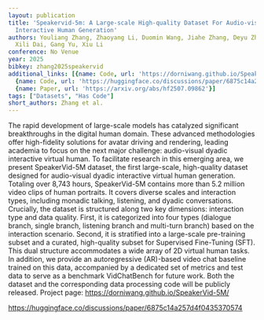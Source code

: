 ```yaml
---
layout: publication
title: 'Speakervid-5m: A Large-scale High-quality Dataset For Audio-visual Dyadic
  Interactive Human Generation'
authors: Youliang Zhang, Zhaoyang Li, Duomin Wang, Jiahe Zhang, Deyu Zhou, Zixin Yin,
  Xili Dai, Gang Yu, Xiu Li
conference: No Venue
year: 2025
bibkey: zhang2025speakervid
additional_links: [{name: Code, url: 'https://dorniwang.github.io/SpeakerVid-5M/'},
  {name: Code, url: 'https://huggingface.co/discussions/paper/6875c14a257d4f0435370574'},
  {name: Paper, url: 'https://arxiv.org/abs/hf2507.09862'}]
tags: ["Datasets", "Has Code"]
short_authors: Zhang et al.
---
```

The rapid development of large-scale models has catalyzed significant breakthroughs in the digital human domain. These advanced methodologies offer high-fidelity solutions for avatar driving and rendering, leading academia to focus on the next major challenge: audio-visual dyadic interactive virtual human. To facilitate research in this emerging area, we present SpeakerVid-5M dataset, the first large-scale, high-quality dataset designed for audio-visual dyadic interactive virtual human generation. Totaling over 8,743 hours, SpeakerVid-5M contains more than 5.2 million video clips of human portraits. It covers diverse scales and interaction types, including monadic talking, listening, and dyadic conversations. Crucially, the dataset is structured along two key dimensions: interaction type and data quality. First, it is categorized into four types (dialogue branch, single branch, listening branch and multi-turn branch) based on the interaction scenario. Second, it is stratified into a large-scale pre-training subset and a curated, high-quality subset for Supervised Fine-Tuning (SFT). This dual structure accommodates a wide array of 2D virtual human tasks. In addition, we provide an autoregressive (AR)-based video chat baseline trained on this data, accompanied by a dedicated set of metrics and test data to serve as a benchmark VidChatBench for future work. Both the dataset and the corresponding data processing code will be publicly released. Project page: https://dorniwang.github.io/SpeakerVid-5M/

https://huggingface.co/discussions/paper/6875c14a257d4f0435370574